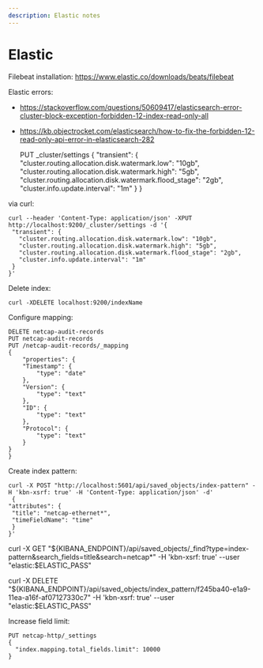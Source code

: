 ```yaml
---
description: Elastic notes
---
```


# Elastic

Filebeat installation: https://www.elastic.co/downloads/beats/filebeat

Elastic errors: 

- https://stackoverflow.com/questions/50609417/elasticsearch-error-cluster-block-exception-forbidden-12-index-read-only-all
- https://kb.objectrocket.com/elasticsearch/how-to-fix-the-forbidden-12-read-only-api-error-in-elasticsearch-282

    PUT _cluster/settings
    {
      "transient": {
        "cluster.routing.allocation.disk.watermark.low": "10gb",
        "cluster.routing.allocation.disk.watermark.high": "5gb",
        "cluster.routing.allocation.disk.watermark.flood_stage": "2gb",
        "cluster.info.update.interval": "1m"
      }
    }

via curl:

    curl --header 'Content-Type: application/json' -XPUT http://localhost:9200/_cluster/settings -d '{
     "transient": {
       "cluster.routing.allocation.disk.watermark.low": "10gb",
       "cluster.routing.allocation.disk.watermark.high": "5gb",
       "cluster.routing.allocation.disk.watermark.flood_stage": "2gb",
       "cluster.info.update.interval": "1m"
     }
    }' 

Delete index:
    
    curl -XDELETE localhost:9200/indexName
    
Configure mapping:

    DELETE netcap-audit-records
    PUT netcap-audit-records
    PUT /netcap-audit-records/_mapping
    {
        "properties": {
        "Timestamp": {
            "type": "date"
        },
        "Version": {
            "type": "text"
        },
        "ID": {
            "type": "text"
        },
        "Protocol": {
            "type": "text"
        }
    }
    }

Create index pattern:
    
    curl -X POST "http://localhost:5601/api/saved_objects/index-pattern" -H 'kbn-xsrf: true' -H 'Content-Type: application/json' -d'
     {
    "attributes": {
     "title": "netcap-ethernet*",
     "timeFieldName": "time"
     }
    }'
    
curl -X GET "${KIBANA_ENDPOINT}/api/saved_objects/_find?type=index-pattern&search_fields=title&search=netcap*" -H 'kbn-xsrf: true' --user "elastic:$ELASTIC_PASS"

curl -X DELETE "${KIBANA_ENDPOINT}/api/saved_objects/index_pattern/f245ba40-e1a9-11ea-a16f-af07127330c7" -H 'kbn-xsrf: true' --user "elastic:$ELASTIC_PASS"

Increase field limit:
    
    PUT netcap-http/_settings
    {
      "index.mapping.total_fields.limit": 10000
    }